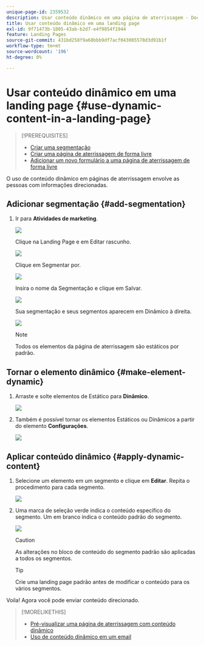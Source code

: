 ```yaml
---
unique-page-id: 2359532
description: Usar conteúdo dinâmico em uma página de aterrissagem - Documentação do Marketo - Documentação do produto
title: Usar conteúdo dinâmico em uma landing page
exl-id: 9f71473b-1805-43ab-b2d7-e4f9854f1944
feature: Landing Pages
source-git-commit: 431bd258f9a68bbb9df7acf043085578d3d91b1f
workflow-type: tm+mt
source-wordcount: '196'
ht-degree: 0%

---
```


# Usar conteúdo dinâmico em uma landing page {#use-dynamic-content-in-a-landing-page}

>[!PREREQUISITES]
>
>* [Criar uma segmentação](/help/marketo/product-docs/personalization/segmentation-and-snippets/segmentation/create-a-segmentation.md)
>* [Criar uma página de aterrissagem de forma livre](/help/marketo/product-docs/demand-generation/landing-pages/free-form-landing-pages/create-a-free-form-landing-page.md)
>* [Adicionar um novo formulário a uma página de aterrissagem de forma livre](/help/marketo/product-docs/demand-generation/landing-pages/free-form-landing-pages/add-a-new-form-to-a-free-form-landing-page.md)

O uso de conteúdo dinâmico em páginas de aterrissagem envolve as pessoas com informações direcionadas.

## Adicionar segmentação {#add-segmentation}

1. Ir para **Atividades de marketing**.

   ![](assets/login-marketing-activities.png)

   Clique na Landing Page e em Editar rascunho.

   ![](assets/landingpageeditdraft.jpg)

   Clique em Segmentar por.

   ![](assets/image2015-5-21-12-3a31-3a20.png)

   Insira o nome da Segmentação e clique em Salvar.

   ![](assets/image2014-9-16-14-3a50-3a5.png)

   Sua segmentação e seus segmentos aparecem em Dinâmico à direita.

   ![](assets/image2015-5-21-12-3a36-3a40.png)

   >[!NOTE]
   >
   >Todos os elementos da página de aterrissagem são estáticos por padrão.

## Tornar o elemento dinâmico {#make-element-dynamic}

1. Arraste e solte elementos de Estático para **Dinâmico**.

   ![](assets/image2014-9-16-14-3a50-3a27.png)

1. Também é possível tornar os elementos Estáticos ou Dinâmicos a partir do elemento **Configurações**.

   ![](assets/image2015-5-21-12-3a39-3a41.png)

## Aplicar conteúdo dinâmico {#apply-dynamic-content}

1. Selecione um elemento em um segmento e clique em **Editar**. Repita o procedimento para cada segmento.

   ![](assets/image2015-5-21-12-3a42-3a11.png)

1. Uma marca de seleção verde indica o conteúdo específico do segmento. Um em branco indica o conteúdo padrão do segmento.

   ![](assets/image2015-5-21-12-3a44-3a24.png)

   >[!CAUTION]
   >
   >As alterações no bloco de conteúdo do segmento padrão são aplicadas a todos os segmentos.

   >[!TIP]
   >
   >Crie uma landing page padrão antes de modificar o conteúdo para os vários segmentos.

Voila! Agora você pode enviar conteúdo direcionado.

>[!MORELIKETHIS]
>
>* [Pré-visualizar uma página de aterrissagem com conteúdo dinâmico](/help/marketo/product-docs/demand-generation/landing-pages/landing-page-actions/preview-a-landing-page-with-dynamic-content.md)
>* [Uso de conteúdo dinâmico em um email](/help/marketo/product-docs/email-marketing/general/functions-in-the-editor/using-dynamic-content-in-an-email.md)
